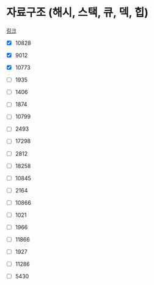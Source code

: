 

# 자료구조 (해시, 스택, 큐, 덱, 힙)

[링크](https://www.acmicpc.net/workbook/view/8999)

- [x] 10828
- [x] 9012
- [x] 10773
- [ ] 1935
- [ ] 1406
- [ ] 1874
- [ ] 10799
- [ ] 2493
- [ ] 17298
- [ ] 2812
- [ ] 18258
- [ ] 10845
- [ ] 2164
- [ ] 10866
- [ ] 1021
- [ ] 1966
- [ ] 11866
- [ ] 1927
- [ ] 11286
- [ ] 5430

